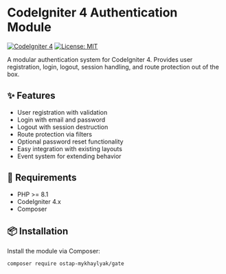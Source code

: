 # CodeIgniter 4 Authentication Module

[![CodeIgniter 4](https://img.shields.io/badge/CodeIgniter-4.x-red)](https://codeigniter.com/)
[![License: MIT](https://img.shields.io/badge/License-MIT-yellow.svg)](LICENSE)

A modular authentication system for CodeIgniter 4. Provides user registration, login, logout, session handling, and route protection out of the box.

## ✨ Features

- User registration with validation
- Login with email and password
- Logout with session destruction
- Route protection via filters
- Optional password reset functionality
- Easy integration with existing layouts
- Event system for extending behavior

## 🚀 Requirements

- PHP >= 8.1
- CodeIgniter 4.x
- Composer

## 📦 Installation

Install the module via Composer:

```bash
composer require ostap-mykhaylyak/gate
